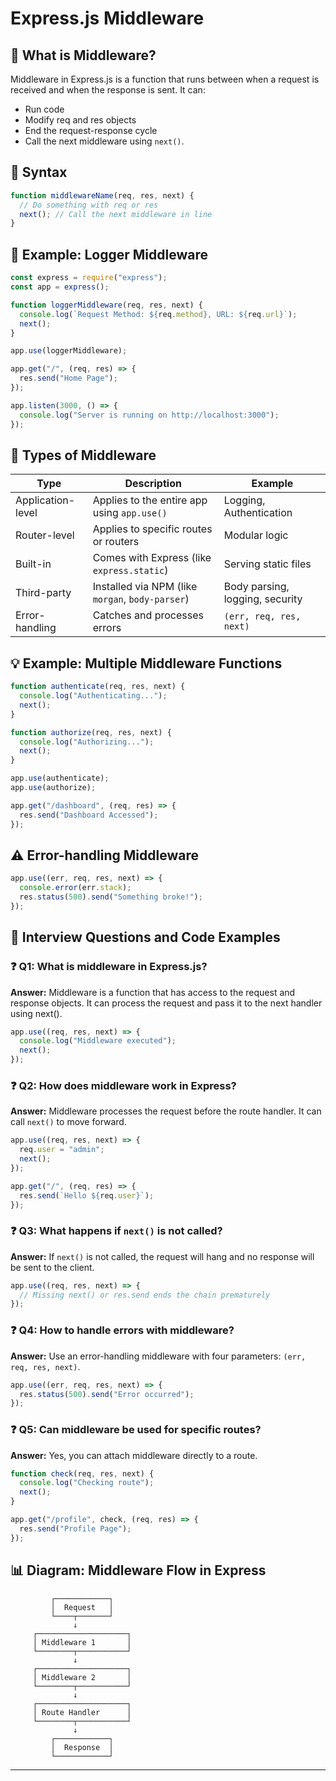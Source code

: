 # Express.js Middleware

## 🧩 What is Middleware?

Middleware in Express.js is a function that runs between when a request is received and when the response is sent. It can:

- Run code
- Modify req and res objects
- End the request-response cycle
- Call the next middleware using `next()`.

## 🔧 Syntax

```js
function middlewareName(req, res, next) {
  // Do something with req or res
  next(); // Call the next middleware in line
}
```

## 🚀 Example: Logger Middleware

```js
const express = require("express");
const app = express();

function loggerMiddleware(req, res, next) {
  console.log(`Request Method: ${req.method}, URL: ${req.url}`);
  next();
}

app.use(loggerMiddleware);

app.get("/", (req, res) => {
  res.send("Home Page");
});

app.listen(3000, () => {
  console.log("Server is running on http://localhost:3000");
});
```

## 🧱 Types of Middleware

| Type              | Description                                      | Example                         |
| ----------------- | ------------------------------------------------ | ------------------------------- |
| Application-level | Applies to the entire app using `app.use()`      | Logging, Authentication         |
| Router-level      | Applies to specific routes or routers            | Modular logic                   |
| Built-in          | Comes with Express (like `express.static`)       | Serving static files            |
| Third-party       | Installed via NPM (like `morgan`, `body-parser`) | Body parsing, logging, security |
| Error-handling    | Catches and processes errors                     | `(err, req, res, next)`         |

## 💡 Example: Multiple Middleware Functions

```js
function authenticate(req, res, next) {
  console.log("Authenticating...");
  next();
}

function authorize(req, res, next) {
  console.log("Authorizing...");
  next();
}

app.use(authenticate);
app.use(authorize);

app.get("/dashboard", (req, res) => {
  res.send("Dashboard Accessed");
});
```

## ⚠️ Error-handling Middleware

```js
app.use((err, req, res, next) => {
  console.error(err.stack);
  res.status(500).send("Something broke!");
});
```

## 📘 Interview Questions and Code Examples

### ❓ Q1: What is middleware in Express.js?

**Answer:** Middleware is a function that has access to the request and response objects. It can process the request and pass it to the next handler using next().

```js
app.use((req, res, next) => {
  console.log("Middleware executed");
  next();
});
```

### ❓ Q2: How does middleware work in Express?

**Answer:** Middleware processes the request before the route handler. It can call `next()` to move forward.

```js
app.use((req, res, next) => {
  req.user = "admin";
  next();
});

app.get("/", (req, res) => {
  res.send(`Hello ${req.user}`);
});
```

### ❓ Q3: What happens if `next()` is not called?

**Answer:** If `next()` is not called, the request will hang and no response will be sent to the client.

```js
app.use((req, res, next) => {
  // Missing next() or res.send ends the chain prematurely
});
```

### ❓ Q4: How to handle errors with middleware?

**Answer:** Use an error-handling middleware with four parameters: `(err, req, res, next)`.

```js
app.use((err, req, res, next) => {
  res.status(500).send("Error occurred");
});
```

### ❓ Q5: Can middleware be used for specific routes?

**Answer:** Yes, you can attach middleware directly to a route.

```js
function check(req, res, next) {
  console.log("Checking route");
  next();
}

app.get("/profile", check, (req, res) => {
  res.send("Profile Page");
});
```

## 📊 Diagram: Middleware Flow in Express

```text
         ┌────────────┐
         │  Request   │
         └────┬───────┘
              ↓
     ┌────────────────────┐
     │ Middleware 1       │
     └────────┬───────────┘
              ↓
     ┌────────────────────┐
     │ Middleware 2       │
     └────────┬───────────┘
              ↓
     ┌────────────────────┐
     │ Route Handler      │
     └────────┬───────────┘
              ↓
         ┌────────────┐
         │  Response  │
         └────────────┘
```

---
